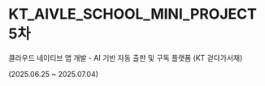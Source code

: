 # KT_AIVLE_SCHOOL_MINI_PROJECT 5차
클라우드 네이티브 앱 개발 - AI 기반 자동 출판 및 구독 플랫폼 (KT 걷다가서재)

(2025.06.25 ~ 2025.07.04)
